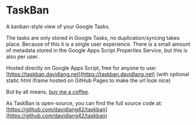 # TaskBan
A kanban-style view of your Google Tasks.

The tasks are only stored in Google Tasks, no duplication/syncing takes place. Because of this it is a single user experience.
There is a small amount of metadata stored in the Google Apps Script Properties Service, but this is also per user.

Hosted directly on Google Apps Script, free for anyone to use: [https://taskban.davidlang.net](https://taskban.davidlang.net)
(with optional static html iframe hosted on GitHub Pages to make the url look nice)

But by all means, [buy me a coffee](https://ko-fi.com/davidlang42).

As TaskBan is open-source, you can find the full source code at: [https://github.com/davidlang42/taskban](https://github.com/davidlang42/taskban)
